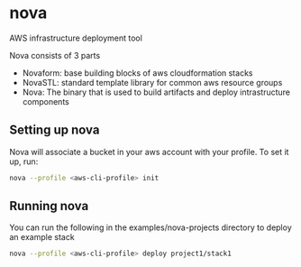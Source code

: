 nova
====

AWS infrastructure deployment tool

Nova consists of 3 parts

- Novaform: base building blocks of aws cloudformation stacks
- NovaSTL: standard template library for common aws resource groups
- Nova: The binary that is used to build artifacts and deploy intrastructure components

## Setting up nova

Nova will associate a bucket in your aws account with your profile. To set it up, run:
```bash
nova --profile <aws-cli-profile> init
```

## Running nova

You can run the following in the examples/nova-projects directory to deploy an example stack
```bash
nova --profile <aws-cli-profile> deploy project1/stack1
```
